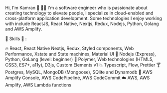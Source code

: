 Hi, I'm Kamran 👋 👨‍💻
I'm a software engineer who is passionate about creating technology to elevate people, I specialize in cloud-enabled and cross-platform application development. Some technologies I enjoy working with include ReactJS, React Native, Nextjs, Redux, Nodejs, Python, Golang and AWS Amplify.

🎉 Skills 🎉 :

🔥 React, React Native Nextjs, Redux, Styled components, Web Performance, Xstate and State machines, Material UI
🐍 Nodejs (Express), Python, GoLang (level: beginner)
🚓 Polymer, Web technologies (HTML5, CSS3, ES7+, a11y), D3js, Custom Elements v1
💥 Typescript, Flow, Prettier
🍸 Postgres, MySQL, MongoDB (Mongoose), SQlite and Dynamodb
🔋 AWS Amplify Console, AWS CodePipeline, AWS CodeCommit
☁️ AWS, AWS Amplify, AWS Lambda functions
